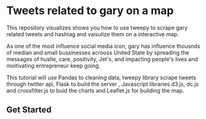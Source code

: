 # Tweets related to gary on a map
This repository visualizes shows you how to use tweepy to scrape gary related tweets and hashtag and vaisulize them on a interactive map.

As one of the most influence social media icon, gary has influence thousnds of median and small bussinesses acrooss United State by spreading the messages of hustle, care, positivity, Jet's, and impacting people's lives and moitivating entrepreneur  keep going. 

This tutorial will use Pandas to cleaning data, tweepy library scrape tweets through twitter api, Flask to build the server , Javascript libraries d3.js, dc.js and crossfilter.js to buid the charts and Leaflet.js for building the map.

## Get Started




